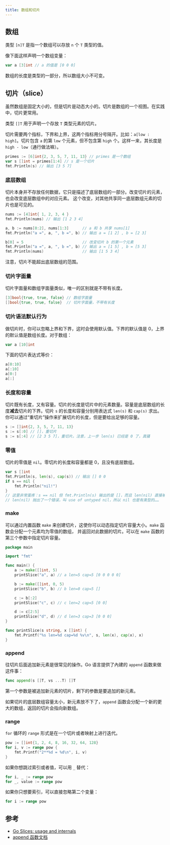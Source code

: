 ```yaml
---
title: 数组和切片
---
```


## 数组

类型 `[n]T` 是指一个数组可以存放 `n` 个 `T` 类型的值。

像下面这样声明一个数组变量：

```go
var a [3]int // a 的值是 [0 0 0]
```

数组的长度是类型的一部分，所以数组大小不可变。

## 切片（slice）

虽然数组是固定大小的，但是切片是动态大小的。切片是数组的一个视图。在实践中，切片更常用。

类型 `[]T` 用于声明一个存放 `T` 类型元素的切片。

切片需要两个指标，下界和上界，这两个指标用分号隔开。比如：`a[low : high]`。切片包含 `a` 的第 `low`
个元素，但不包含第 `high` 个。这样一来，其长度是 `high - low`（通行做法嘛）。

```go
primes := [6]int{2, 3, 5, 7, 11, 13} // primes 是一个数组
var s []int = primes[1:4] // s 是一个切片
fmt.Println(s) // 输出 [3 5 7]
```

### 底层数组

切片本身并不存放任何数据，它只是描述了底层数组的一部分。改变切片的元素，也会改变底层数组中的对应元素。
这个改变，对其他共享同一底层数组元素的切片也是可见的。

```go
nums := [4]int{ 1, 2, 3, 4 }
fmt.Println(nums) // 输出 [1 2 3 4]

a, b := nums[0:2], nums[1:3]      // a 和 b 共享 nums[1]
fmt.Println("a =", a, ", b =", b) // 输出 a = [1 2] , b = [2 3]

b[0] = 5                          // 改变切片 b 的第一个元素
fmt.Println("a =", a, ", b =", b) // 输出 a = [1 5] , b = [5 3]
fmt.Println(nums)                 // 输出 [1 5 3 4]
```

注意，切片不能超出底层数组的范围。

### 切片字面量

切片字面量和数组字面量类似，唯一的区别就是不带有长度。

```go
[3]bool{true, true, false} // 数组字面量
[]bool{true, true, false}  // 切片字面量，不带有长度
```

### 切片语法默认行为

做切片时，你可以忽略上界和下界，这时会使用默认值。下界的默认值是 0，上界的默认值是数组长度。对于数组：

```go
var a [10]int
```

下面的切片表达式等价：

```go
a[0:10]
a[:10]
a[0:]
a[:]
```

### 长度和容量

切片既有长度，又有容量。切片的长度是切片中的元素数量。容量是底层数组的长度**减去**切片的下界。切片 `s` 的长度和容量分别用表达式
`len(s)` 和 `cap(s)` 求出。你可以通过“重切片”操作来扩展切片的长度，但是要给出足够的容量。

```go
s := []int{2, 3, 5, 7, 11, 13}
s := s[:0] // []，重切片
s := s[:4] // [2 3 5 7]，重切片。注意，上一步 len(s) 已经是 0 了，真骚
```

### 零值

切片的零值是 `nil`。零切片的长度和容量都是 0，且没有底层数组。

```go
var s []int
fmt.Println(s, len(s), cap(s)) // 输出 [] 0 0
if s == nil {
    fmt.Println("nil!")
}
// 这里非常蛋疼：s == nil 但 fmt.Println(s) 输出的是 []，而且 len(nil) 直接被拒绝。
// len(nil) 抛出了一个错误，叫 use of untyped nil，所以 nil 也是有类型的……
```

### make

可以通过内置函数 `make` 来创建切片，这使你可以动态指定切片容量大小。`make` 函数会分配一个元素均为零值的数组，
并返回对此数据的切片。可以在 `make` 函数的第三个参数中指定切片容量。

```go
package main

import "fmt"

func main() {
	a := make([]int, 5)
	printSlice("a", a) // a len=5 cap=5 [0 0 0 0 0]

	b := make([]int, 0, 5)
	printSlice("b", b) // b len=0 cap=5 []

	c := b[:2]
	printSlice("c", c) // c len=2 cap=5 [0 0]

	d := c[2:5]
	printSlice("d", d) // d len=3 cap=3 [0 0 0]
}

func printSlice(s string, x []int) {
	fmt.Printf("%s len=%d cap=%d %v\n", s, len(x), cap(x), x)
}
```

### append

往切片后面追加新元素是很常见的操作。Go 语言提供了內建的 `append` 函数来做这件事：

```go
func append(s []T, vs ...T) []T
```

第一个参数是被追加新元素的切片，剩下的参数是要追加的新元素。

如果切片的底层数组容量太小，新元素放不下了，`append` 函数会分配一个新的更大的数组，返回的切片会指向新数组。

### range

`for` 循环的 `range` 形式是在一个切片或者映射上进行迭代。

```go
pow := []int{1, 2, 4, 8, 16, 32, 64, 128}
for i, v := range pow {
    fmt.Printf("2**%d = %d\n", i, v)
}
```

如果你想跳过索引或者值，可以用 `_` 替代：

```go
for i, _ := range pow
for _, value := range pow
```

如果你只想要索引，可以直接忽略第二个变量：

```go
for i := range pow
```

## 参考

* [Go Slices: usage and internals](https://blog.golang.org/slices-intro)
* [append 函数文档](https://golang.org/pkg/builtin/#append)